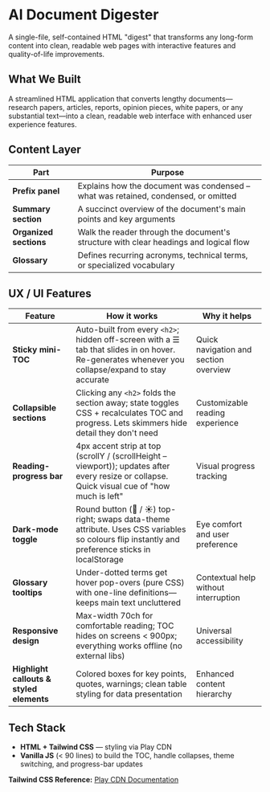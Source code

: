 # AI Document Digester

A single-file, self-contained HTML "digest" that transforms any long-form content into clean, readable web pages with interactive features and quality-of-life improvements.

## What We Built

A streamlined HTML application that converts lengthy documents—research papers, articles, reports, opinion pieces, white papers, or any substantial text—into a clean, readable web interface with enhanced user experience features.

## Content Layer

| Part | Purpose |
|------|---------|
| **Prefix panel** | Explains how the document was condensed – what was retained, condensed, or omitted |
| **Summary section** | A succinct overview of the document's main points and key arguments |
| **Organized sections** | Walk the reader through the document's structure with clear headings and logical flow |
| **Glossary** | Defines recurring acronyms, technical terms, or specialized vocabulary |

## UX / UI Features

| Feature | How it works | Why it helps |
|---------|--------------|--------------|
| **Sticky mini-TOC** | Auto-built from every `<h2>`; hidden off-screen with a ☰ tab that slides in on hover. Re-generates whenever you collapse/expand to stay accurate | Quick navigation and section overview |
| **Collapsible sections** | Clicking any `<h2>` folds the section away; state toggles CSS + recalculates TOC and progress. Lets skimmers hide detail they don't need | Customizable reading experience |
| **Reading-progress bar** | 4px accent strip at top (scrollY / (scrollHeight – viewport)); updates after every resize or collapse. Quick visual cue of "how much is left" | Visual progress tracking |
| **Dark-mode toggle** | Round button (🌙 / ☀️) top-right; swaps data-theme attribute. Uses CSS variables so colours flip instantly and preference sticks in localStorage | Eye comfort and user preference |
| **Glossary tooltips** | Under-dotted terms get hover pop-overs (pure CSS) with one-line definitions—keeps main text uncluttered | Contextual help without interruption |
| **Responsive design** | Max-width 70ch for comfortable reading; TOC hides on screens < 900px; everything works offline (no external libs) | Universal accessibility |
| **Highlight callouts & styled elements** | Colored boxes for key points, quotes, warnings; clean table styling for data presentation | Enhanced content hierarchy |

## Tech Stack

- **HTML + Tailwind CSS** — styling via Play CDN
- **Vanilla JS** (< 90 lines) to build the TOC, handle collapses, theme switching, and progress-bar updates

**Tailwind CSS Reference:** [Play CDN Documentation](https://tailwindcss.com/docs/installation/play-cdn)

